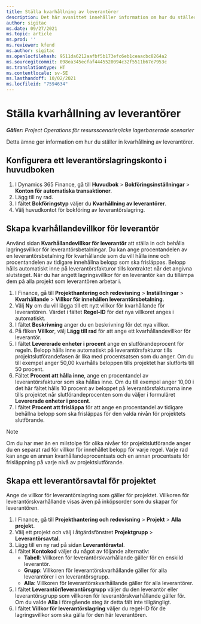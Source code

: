 ```yaml
---
title: Ställa kvarhållning av leverantörer
description: Det här avsnittet innehåller information om hur du ställer in kvarhållning av leverantörer.
author: sigitac
ms.date: 09/27/2021
ms.topic: article
ms.prod: ''
ms.reviewer: kfend
ms.author: sigitac
ms.openlocfilehash: 9511da6212aafbf5b173efc6eb1ceaacbc8264a2
ms.sourcegitcommit: 098ea345ecfaf4445520094c32f5511b67e7953c
ms.translationtype: HT
ms.contentlocale: sv-SE
ms.lasthandoff: 10/02/2021
ms.locfileid: "7594634"
---
```

# <a name="set-up-vendor-retention"></a>Ställa kvarhållning av leverantörer

_**Gäller:** Project Operations för resursscenarier/icke lagerbaserade scenarier_

Detta ämne ger information om hur du ställer in kvarhållning av leverantörer.

## <a name="set-up-a-vendor-retention-account-in-general-ledger"></a>Konfigurera ett leverantörslagringskonto i huvudboken

1. I Dynamics 365 Finance, gå till **Huvudbok** > **Bokföringsinställningar** > **Konton för automatiska transaktioner**.
2. Lägg till ny rad.
3. I fältet **Bokföringstyp** väljer du **Kvarhållning av leverantörer**.
4. Välj huvudkontot för bokföring av leverantörslagring.

## <a name="create-vendor-retention-terms"></a>Skapa kvarhållandevillkor för leverantör

Använd sidan **Kvarhållandevillkor för leverantör** att ställa in och behålla lagringsvillkor för leverantörsbetalningar. Du kan ange procentandelen av en leverantörsbetalning för kvarhållande som du vill hålla inne och procentandelen av tidigare innehållna belopp som ska frisläppas. Belopp hålls automatiskt inne på leverantörsfakturor tills kontraktet når det angivna slutsteget. När du har angett lagringsvillkor för en leverantör kan du tillämpa dem på alla projekt som leverantören arbetar i.

1. I Finance, gå till **Projekthantering och redovisning** > **Inställningar** > **Kvarhållande** > **Villkor för innehållen leverantörsbetalning**.
2. Välj **Ny** om du vill lägga till ett nytt villkor för kvarhållande för leverantören. Värdet i fältet **Regel-ID** för det nya villkoret anges i automatiskt. 
3. I fältet **Beskrivning** anger du en beskrivning för det nya villkor.
4. På fliken **Villkor**, välj **Lägg till rad** för att ange ett kvarhållandevillkor för leverantör.
5. I fältet **Levererade enheter i procent** ange en slutförandeprocent för regeln. Belopp hålls inne automatiskt på leverantörsfakturor tills projektslutförandefasen är lika med procentsatsen som du anger. Om du till exempel anger 50,00 kvarhålls beloppen tills projektet har slutförts till 50 procent.
6. Fältet **Procent att hålla inne**, ange en procentandel av leverantörsfakturor som ska hållas inne. Om du till exempel anger 10,00 i det här fältet hålls 10 procent av beloppet på leverantörsfakturorna inne tills projektet når slutförandeprocenten som du väljer i formuläret **Levererade enheter i procent**.
7. I fältet **Procent att frisläppa** för att ange en procentandel av tidigare behållna belopp som ska frisläppas för den valda nivån för projektets slutförande.

> [!NOTE]
> Om du har mer än en milstolpe för olika nivåer för projektslutförande anger du en separat rad för villkor för innehållet belopp för varje regel. Varje rad kan ange en annan kvarhållandeprocentsats och en annan procentsats för frisläppning på varje nivå av projektslutförande.

## <a name="set-up-a-vendor-agreement-for-the-project"></a>Skapa ett leverantörsavtal för projektet

Ange de villkor för leverantörslagring som gäller för projektet. Villkoren för leverantörskvarhållande visas även på inköpsorder som du skapar för leverantören.

1. I Finance, gå till **Projekthantering och redovisning** > **Projekt** > **Alla projekt**. 
2. Välj ett projekt och välj i åtgärdsfönstret **Projektgrupp** > **Leverantörsavtal**.
3. Lägg till en ny rad på sidan **Leverantöravtal**.
4. I fältet **Kontokod** väljer du något av följande alternativ:
   - **Tabell**: Villkoren för leverantörskvarhållande gäller för en enskild leverantör.
   - **Grupp**: Villkoren för leverantörskvarhållande gäller för alla leverantörer i en leverantörsgrupp.
   - **Alla**: Villkoren för leverantörskvarhållande gäller för alla leverantörer.
5. I fältet **Leverantör/leverantörsgrupp** väljer du den leverantör eller leverantörsgrupp som villkoren för leverantörskvarhållande gäller för. Om du valde **Alla** i föregående steg är detta fält inte tillgängligt.
6. I fältet **Villkor för leverantörslagring** väljer du regel-ID för de lagringsvillkor som ska gälla för den här leverantören.

